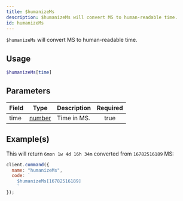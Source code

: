 ```yaml
---
title: $humanizeMs
description: $humanizeMs will convert MS to human-readable time.
id: humanizeMs
---
```


`$humanizeMs` will convert MS to human-readable time.

## Usage

```php
$humanizeMs[time]
```

## Parameters

| Field | Type                                                                                              | Description | Required |
| ----- | ------------------------------------------------------------------------------------------------- | ----------- | :------: |
| time  | [number](https://developer.mozilla.org/en-US/docs/Web/JavaScript/Reference/Global_Objects/Number) | Time in MS. |   true   |

## Example(s)

This will return `6mon 1w 4d 16h 34m` converted from `16782516189` MS:

```javascript
client.command({
  name: "humanizeMs",
  code: `
    $humanizeMs[16782516189]
    `
});
```
